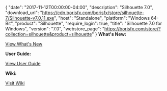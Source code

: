 {
  "date": "2017-11-12T00:00:00-04:00",
  "description": "Silhouette 7.0",
  "download_url": "https://cdn.borisfx.com/borisfx/store/silhouette-7/Silhouette-v7.0.11.exe",
  "host": "Standalone",
  "platform": "Windows 64-Bit",
  "product": "Silhouette",
  "require_login": true,
  "title": "Silhouette 7.0 for Windows",
  "version": "7.0",
  "webstore_page": "https://borisfx.com/store/?collection=silhouette&product=silhouette"
}
**What's New:**

<a href="https://cdn.borisfx.com/borisfx/store/silhouette-7/WhatsNew.pdf" target="_blank">View What's New</a>

**User Guide:**

<a href="https://cdn.borisfx.com/borisfx/store/silhouette-7/Silhouette-v7-UserGuide.pdf" target="_blank">View User Guide</a>


**Wiki:**

<a href="https://documentation.borisfx.com/wiki/sfx/" target="_blank">Visit Wiki</a>
